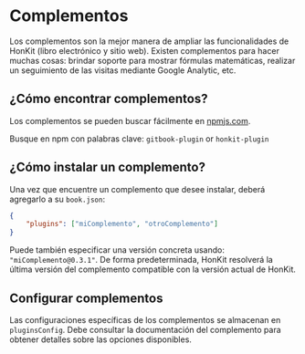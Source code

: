 # Complementos

Los complementos son la mejor manera de ampliar las funcionalidades de HonKit (libro electrónico y sitio web). Existen complementos para hacer muchas cosas: brindar soporte para mostrar fórmulas matemáticas, realizar un seguimiento de las visitas mediante Google Analytic, etc.

## ¿Cómo encontrar complementos?

Los complementos se pueden buscar fácilmente en [npmjs.com](https://www.npmjs.com/).

Busque en npm con palabras clave: `gitbook-plugin` or `honkit-plugin`

## ¿Cómo instalar un complemento?

Una vez que encuentre un complemento que desee instalar, deberá agregarlo a su `book.json`:

```json
{
    "plugins": ["miComplemento", "otroComplemento"]
}
```

Puede también especificar una versión concreta usando: `"miComplemento@0.3.1"`. De forma predeterminada, HonKit resolverá la última versión del complemento compatible con la versión actual de HonKit.

## Configurar complementos

Las configuraciones específicas de los complementos se almacenan en `pluginsConfig`. Debe consultar la documentación del complemento para obtener detalles sobre las opciones disponibles.
